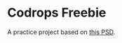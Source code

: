 # Codrops Freebie

A practice project based on [this PSD](https://dribbble.com/shots/1794875-Freebie-PSD-Halcyon-Days-Website-PSD).
